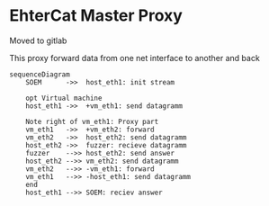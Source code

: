 # EhterCat Master Proxy

Moved to gitlab

This proxy forward data from one net interface to another and back


```mermaid
sequenceDiagram
	SOEM      ->>  host_eth1: init stream

    opt Virtual machine
    host_eth1 ->>  +vm_eth1: send datagramm

    Note right of vm_eth1: Proxy part
    vm_eth1   ->>  +vm_eth2: forward
    vm_eth2   ->>  host_eth2: send datagramm
    host_eth2 ->>  fuzzer: recieve datagramm
    fuzzer    -->> host_eth2: send answer
    host_eth2 -->> vm_eth2: send datagramm
    vm_eth2   -->> -vm_eth1: forward
    vm_eth1   -->> -host_eth1: send datagramm
    end
    host_eth1 -->> SOEM: reciev answer
```
